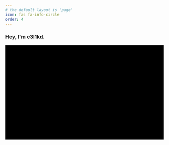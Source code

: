 ```yaml
---
# the default layout is 'page'
icon: fas fa-info-circle
order: 4
---
```


### Hey, I'm c3l1kd.

<div id="matrix" style="background: black; color: lime; font-family: monospace; height: 300px; overflow: hidden;"></div>

<script>
<iframe src="https://tryhackme.com/api/v2/badges/public-profile?userPublicId=500531" style='border:none;'></iframe>
</script>
